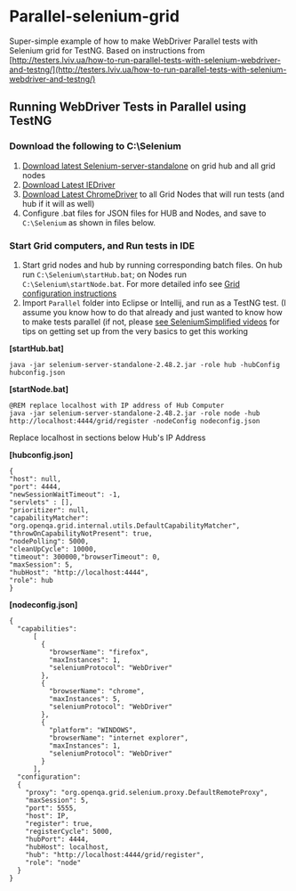 # Parallel-selenium-grid
Super-simple example of how to make WebDriver Parallel tests with Selenium grid for TestNG.
Based on instructions from [http://testers.lviv.ua/how-to-run-parallel-tests-with-selenium-webdriver-and-testng/](http://testers.lviv.ua/how-to-run-parallel-tests-with-selenium-webdriver-and-testng/)

## Running WebDriver Tests in Parallel using TestNG

### Download the following to C:\Selenium
1. [Download latest Selenium-server-standalone](http://goo.gl/PJUZfa) on grid hub and all grid nodes
2. [Download Latest IEDriver](http://selenium-release.storage.googleapis.com/index.html) 
3. [Download Latest ChromeDriver](https://sites.google.com/a/chromium.org/chromedriver/downloads) to all Grid Nodes that will run tests (and hub if it will as well)
4. Configure .bat files for JSON files for HUB and Nodes, and save to `C:\Selenium` as shown in files below.

### Start Grid computers, and Run tests in IDE
1. Start grid nodes and hub by running corresponding batch files. On hub run `C:\Selenium\startHub.bat`; on Nodes run `C:\Selenium\startNode.bat`. For more detailed info see [Grid configuration instructions](https://github.com/SeleniumHQ/selenium/wiki/Grid2)
2. Import `Parallel` folder into Eclipse or Intellij, and run as a TestNG test. (I assume you know how to do that already and just wanted to know how to make tests parallel (if not, please [see SeleniumSimplified videos](http://seleniumsimplified.com/get-started/) for tips on getting set up from the very basics to get this working

**[startHub.bat]**
````batch
java -jar selenium-server-standalone-2.48.2.jar -role hub -hubConfig hubconfig.json
````

**[startNode.bat]**
````batch
@REM replace localhost with IP address of Hub Computer
java -jar selenium-server-standalone-2.48.2.jar -role node -hub http://localhost:4444/grid/register -nodeConfig nodeconfig.json
````

Replace localhost in sections below Hub's IP Address

**[hubconfig.json]**
````
{
"host": null,
"port": 4444,
"newSessionWaitTimeout": -1,
"servlets" : [],
"prioritizer": null,
"capabilityMatcher": "org.openqa.grid.internal.utils.DefaultCapabilityMatcher",
"throwOnCapabilityNotPresent": true,
"nodePolling": 5000,
"cleanUpCycle": 10000,
"timeout": 300000,"browserTimeout": 0,
"maxSession": 5,
"hubHost": "http://localhost:4444",
"role": hub
}
````

**[nodeconfig.json]**
````
{
  "capabilities":
      [
        {
          "browserName": "firefox",
          "maxInstances": 1,
          "seleniumProtocol": "WebDriver"
        },
        {
          "browserName": "chrome",
          "maxInstances": 5,
          "seleniumProtocol": "WebDriver"
        },
        {
          "platform": "WINDOWS",
          "browserName": "internet explorer",
          "maxInstances": 1,
          "seleniumProtocol": "WebDriver"
        }
      ],
  "configuration":
  {
    "proxy": "org.openqa.grid.selenium.proxy.DefaultRemoteProxy",
    "maxSession": 5,
    "port": 5555,
    "host": IP,
    "register": true,
    "registerCycle": 5000,
    "hubPort": 4444,
    "hubHost": localhost,
    "hub": "http://localhost:4444/grid/register",
    "role": "node"
  }
}
````
